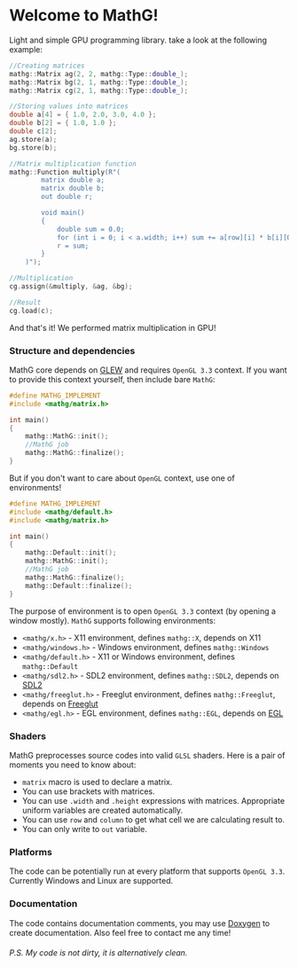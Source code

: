 # Welcome to MathG!
Light and simple GPU programming library. take a look at the following example:
```c++
//Creating matrices
mathg::Matrix ag(2, 2, mathg::Type::double_);
mathg::Matrix bg(2, 1, mathg::Type::double_);
mathg::Matrix cg(2, 1, mathg::Type::double_);

//Storing values into matrices
double a[4] = { 1.0, 2.0, 3.0, 4.0 };
double b[2] = { 1.0, 1.0 };
double c[2];
ag.store(a);
bg.store(b);

//Matrix multiplication function
mathg::Function multiply(R"(
		matrix double a;
		matrix double b;
		out double r;

		void main()
		{
			double sum = 0.0;
			for (int i = 0; i < a.width; i++) sum += a[row][i] * b[i][0];
			r = sum;
		}
	)");

//Multiplication
cg.assign(&multiply, &ag, &bg);

//Result
cg.load(c);
```
And that's it! We performed matrix multiplication in GPU!

### Structure and dependencies
MathG core depends on [GLEW](http://glew.sourceforge.net) and requires `OpenGL 3.3` context. If you want to provide this context yourself, then include bare `MathG`:
```c++
#define MATHG_IMPLEMENT
#include <mathg/matrix.h>

int main()
{
	mathg::MathG::init();
	//MathG job
	mathg::MathG::finalize();
}
```

But if you don't want to care about `OpenGL` context, use one of environments!
```c++
#define MATHG_IMPLEMENT
#include <mathg/default.h>
#include <mathg/matrix.h>

int main()
{
	mathg::Default::init();
	mathg::MathG::init();
	//MathG job
	mathg::MathG::finalize();
	mathg::Default::finalize();
}
```

The purpose of environment is to open `OpenGL 3.3` context (by opening a window mostly). `MathG` supports following environments:
 - `<mathg/x.h>` \- X11 environment, defines `mathg::X`, depends on X11
 - `<mathg/windows.h>` \- Windows environment, defines `mathg::Windows`
 - `<mathg/default.h>` \- X11 or Windows environment, defines `mathg::Default`
 - `<mathg/sdl2.h>` \- SDL2 environment, defines `mathg::SDL2`, depends on [SDL2](https://www.libsdl.org)
 - `<mathg/freeglut.h>` \- Freeglut environment, defines `mathg::Freeglut`, depends on [Freeglut](http://freeglut.sourceforge.net)
 - `<mathg/egl.h>` \- EGL environment, defines `mathg::EGL`, depends on [EGL](https://www.khronos.org/egl/)

### Shaders
MathG preprocesses source codes into valid `GLSL` shaders. Here is a pair of moments you need to know about:
 - `matrix` macro is used to declare a matrix.
 - You can  use brackets with matrices.
 - You can use `.width` and `.height` expressions with matrices. Appropriate uniform variables are created automatically.
 - You can use `row` and `column` to get what cell we are calculating result to.
 - You can only write to `out` variable.
 
### Platforms
The code can be potentially run at every platform that supports `OpenGL 3.3`. Currently Windows and Linux are supported.

### Documentation
The code contains documentation comments, you may use [Doxygen](https://www.doxygen.nl/manual/starting.html) to create documentation. Also feel free to contact me any time!

###### P.S. My code is not dirty, it is alternatively clean.